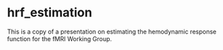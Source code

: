 # hrf_estimation

This is a copy of a presentation on estimating the hemodynamic response function for the fMRI Working Group.
